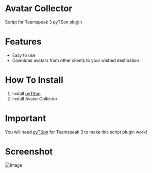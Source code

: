 # Avatar Collector

Script for Teamspeak 3 pyTSon plugin

# Features
* Easy to use
* Download avatars from other clients to your wished destination

# How To Install
1. Install [pyTSon](https://www.myteamspeak.com/addons/86d2c267-1b43-4a4b-8cfb-06c2d8208bdc)
1. Install Avatar Collector

# Important
You will need [pyTSon](https://www.myteamspeak.com/addons/86d2c267-1b43-4a4b-8cfb-06c2d8208bdc) for Teamspeak 3 to make this script plugin work!

# Screenshot
![image](https://user-images.githubusercontent.com/24513785/57960077-2096da80-7907-11e9-8640-38859fdbd96e.png)
